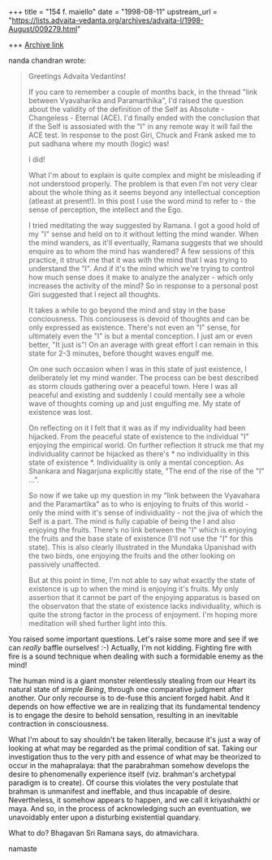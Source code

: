+++
title = "154 f. maiello"
date = "1998-08-11"
upstream_url = "https://lists.advaita-vedanta.org/archives/advaita-l/1998-August/009279.html"

+++
[Archive link](https://lists.advaita-vedanta.org/archives/advaita-l/1998-August/009279.html)

nanda chandran wrote:
>
> Greetings Advaita Vedantins!
>
> If you care to remember a couple of months back, in the thread "link
> between Vyavaharika and Paramarthika", I'd raised the question about the
> validity of the definition of the Self as
> Absolute - Changeless - Eternal (ACE). I'd finally ended with the
> conclusion that if the Self is assosiated with the "I" in any remote way
> it will fail the ACE test. In response to the post
> Giri, Chuck and Frank asked me to put sadhana where my mouth (logic)
> was!
>
> I did!
>
> What I'm about to explain is quite complex and might be misleading if
> not understood properly. The problem is that even I'm not very clear
> about the whole thing as it seems beyond any intellectual conception
> (atleast at present!). In this post I use the word mind to refer to -
> the sense of perception, the intellect and the Ego.
>
> I tried meditating the way suggested by Ramana. I got a good hold of my
> "I" sense and held on to it without letting the mind wander. When the
> mind wanders, as it'll eventually, Ramana suggests that we should
> enquire as to whom the mind has wandered? A few sessions
> of this practice, it struck me that it was with the mind that
> I was trying to understand the "I". And if it's the mind which we're
> trying to control how much sense does it make to analyze the analyzer -
> which only increases the activity of the mind? So in response to a
> personal post Giri suggested that I reject all
> thoughts.
>
> It takes a while to go beyond the mind and stay in the base
> conciousness. This conciousess is devoid of thoughts and can be only
> expressed as existence. There's not even an "I" sense, for ultimately
> even the "I" is but a mental conception. I just
> am or even better, "It just is"! On an average with great effort I can
> remain in this state for 2-3 minutes, before thought waves engulf me.
>
> On one such occasion when I was in this state of just existence, I
> deliberately let my mind wander. The process can be best described as
> storm clouds gathering over a peaceful town. Here I was all peaceful and
> existing and suddenly I could mentally see
> a whole wave of thoughts coming up and just engulfing me. My state of
> existence was lost.
>
> On reflecting on it I felt that it was as if my individuality had been
> hijacked. From the peaceful state of existence to the individual "I"
> enjoying the empirical world. On further reflection it struck me that my
> individuality cannot be hijacked as there's * no
> individuality in this state of existence *. Individuality is only a
> mental conception. As Shankara and Nagarjuna explicitly state, "The end
> of the rise of the "I" ...".
>
> So now if we take up my question in my "link between the Vyavahara and
> the Paramartika" as to who is enjoying to fruits of this world - only
> the mind with it's sense of individuality - not the
> jiva of which the Self is a part. The mind is fully capable of being the
> I and also enjoying the fruits. There's no link between the "I" which is
> enjoying the fruits and the base state of existence (I'll not use the
> "I" for this state). This is also clearly illustrated in the Mundaka
> Upanishad with the two birds, one enjoying the fruits and the other
> looking on passively unaffected.
>
> But at this point in time, I'm not able to say what exactly the state of
> existence is up to when the mind is enjoying it's fruits. My only
> assertion that it cannot be part of the enjoying apparatus is based on
> the observaton that the state of existence lacks individuality, which is
> quite the strong factor in the process of enjoyment. I'm hoping more
> meditation will shed further light into this.
>

You raised some important questions.  Let's raise some more
and see if we can *really* baffle ourselves!  :-)  Actually,
I'm not kidding.  Fighting fire with fire is a sound technique
when dealing with such a formidable enemy as the mind!

The human mind is a giant monster relentlessly stealing from
our Heart its natural state of *simple Being*, through one
comparative judgment after another.  Our only recourse is
to de-fuse this ancient forged habit.  And it depends on how
effective we are in realizing that its fundamental tendency
is to engage the desire to behold sensation, resulting in an
inevitable contraction in consciousness.

What I'm about to say shouldn't be taken literally, because
it's just a way of looking at what may be regarded as the
primal condition of sat.  Taking our investigation thus to
the very pith and essence of what may be theorized to occur
in the mahapralaya: that the parabrahman somehow develops
the desire to phenomenally experience itself (viz. brahman's
archetypal paradigm is to create).  Of course this violates
the very postulate that brahman is unmanifest and ineffable,
and thus incapable of desire.  Nevertheless, it somehow
appears to happen, and we call it kriyashakthi or maya.
And so, in the process of acknowledging such an eventuation,
we unavoidably enter upon a disturbing existential quandary.

What to do?  Bhagavan Sri Ramana says, do atmavichara.

namaste

